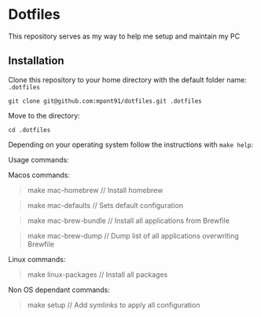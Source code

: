 # Dotfiles
This repository serves as my way to help me setup and maintain my PC

## Installation
Clone this repository to your home directory with the default folder name: `.dotfiles`

```shell
git clone git@github.com:mpont91/dotfiles.git .dotfiles
```

Move to the directory:
```shell
cd .dotfiles
```

Depending on your operating system follow the instructions with `make help`:

Usage commands:

Macos commands:
> make mac-homebrew  // Install homebrew

> make mac-defaults  // Sets default configuration

> make mac-brew-bundle  // Install all applications from Brewfile

> make mac-brew-dump  // Dump list of all applications overwriting Brewfile

Linux commands:
> make linux-packages  // Install all packages

Non OS dependant commands:
> make setup  // Add symlinks to apply all configuration